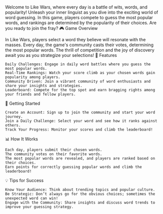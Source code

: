 Welcome to Like Wars, where every day is a battle of wits, words, and popularity! Unleash your inner linguist as you dive into the exciting world of word guessing. In this game, players compete to guess the most popular words, and rankings are determined by the popularity of their choices. Are you ready to join the fray?
🎮 Game Overview

In Like Wars, players select a word they believe will resonate with the masses. Every day, the game's community casts their votes, determining the most popular words. The thrill of competition and the joy of discovery await you as you strategize your selections!
🌟 Features

    Daily Challenges: Engage in daily word battles where you guess the most popular words.
    Real-Time Rankings: Watch your score climb as your chosen words gain popularity among players.
    Community Driven: Join a vibrant community of word enthusiasts and share your insights and strategies.
    Leaderboard: Compete for the top spot and earn bragging rights among your friends and fellow players.

🚀 Getting Started

    Create an Account: Sign up to join the community and start your word journey.
    Join a Daily Challenge: Select your word and see how it ranks against others.
    Track Your Progress: Monitor your scores and climb the leaderboard!

📊 How It Works

    Each day, players submit their chosen words.
    The community votes on their favorite words.
    The most popular words are revealed, and players are ranked based on their choices.
    Earn points for correctly guessing popular words and climb the leaderboard!

💡 Tips for Success

    Know Your Audience: Think about trending topics and popular culture.
    Be Strategic: Don’t always go for the obvious choices; sometimes the unexpected word can win!
    Engage with the Community: Share insights and discuss word trends to improve your guessing strategy.
